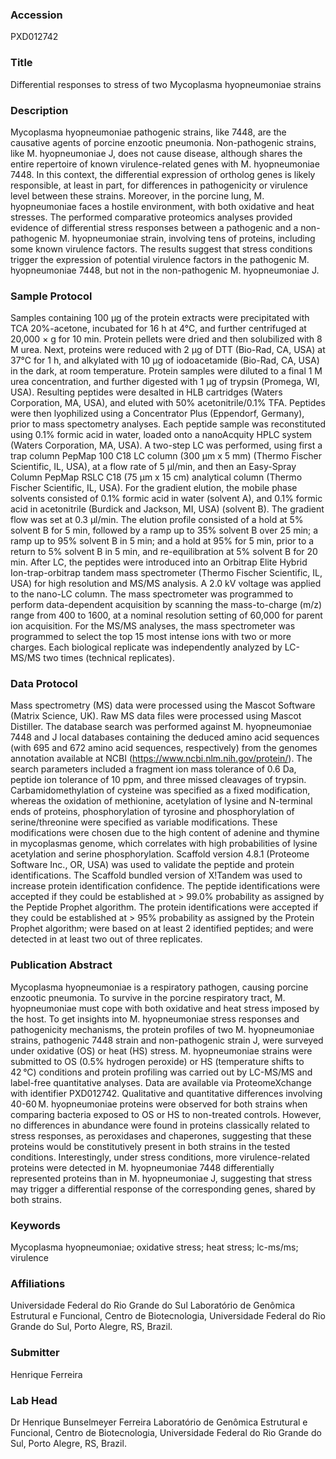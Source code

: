 ### Accession
PXD012742

### Title
Differential responses to stress of two Mycoplasma hyopneumoniae strains

### Description
Mycoplasma hyopneumoniae pathogenic strains, like 7448, are the causative agents of porcine enzootic pneumonia. Non-pathogenic strains, like M. hyopneumoniae J, does not cause disease, although shares the entire repertoire of known virulence-related genes with M. hyopneumoniae 7448. In this context, the differential expression of ortholog genes is likely responsible, at least in part, for differences in pathogenicity or virulence level between these strains. Moreover, in the porcine lung, M. hyopneumoniae faces a hostile environment, with both oxidative and heat stresses. The performed comparative proteomics analyses provided evidence of differential stress responses between a pathogenic and a non-pathogenic M. hyopneumoniae strain, involving tens of proteins, including some known virulence factors. The results suggest that stress conditions trigger the expression of potential virulence factors in the pathogenic M. hyopneumoniae 7448, but not in the non-pathogenic M. hyopneumoniae J.

### Sample Protocol
Samples containing 100 μg of the protein extracts were precipitated with TCA 20%-acetone, incubated for 16 h at 4°C, and further centrifuged at 20,000 × g for 10 min. Protein pellets were dried and then solubilized with 8 M urea. Next, proteins were reduced with 2 μg of DTT (Bio-Rad, CA, USA) at 37°C for 1 h, and alkylated with 10 μg of iodoacetamide (Bio-Rad, CA, USA) in the dark, at room temperature. Protein samples were diluted to a final 1 M urea concentration, and further digested with 1 μg of trypsin (Promega, WI, USA). Resulting peptides were desalted in HLB cartridges (Waters Corporation, MA, USA), and eluted with 50% acetonitrile/0.1% TFA. Peptides were then lyophilized using a Concentrator Plus (Eppendorf, Germany), prior to mass spectometry analyses. Each peptide sample was reconstituted using 0.1% formic acid in water, loaded onto a nanoAcquity HPLC system (Waters Corporation, MA, USA). A two-step LC was performed, using first a trap column PepMap 100 C18 LC column (300 µm x 5 mm) (Thermo Fischer Scientific, IL, USA), at a flow rate of 5 µl/min, and then an Easy-Spray Column PepMap RSLC C18 (75 µm x 15 cm) analytical column (Thermo Fischer Scientific, IL, USA). For the gradient elution, the mobile phase solvents consisted of 0.1% formic acid in water (solvent A), and 0.1% formic acid in acetonitrile (Burdick and Jackson, MI, USA) (solvent B). The gradient flow was set at 0.3 µl/min. The elution profile consisted of a hold at 5% solvent B for 5 min, followed by a ramp up to 35% solvent B over 25 min; a ramp up to 95% solvent B in 5 min; and a hold at 95% for 5 min, prior to a return to 5% solvent B in 5 min, and re-equilibration at 5% solvent B for 20 min. After LC, the peptides were introduced into an Orbitrap Elite Hybrid Ion-trap-orbitrap tandem mass spectrometer (Thermo Fischer Scientific, IL, USA) for high resolution and MS/MS analysis. A 2.0 kV voltage was applied to the nano-LC column. The mass spectrometer was programmed to perform data-dependent acquisition by scanning the mass-to-charge (m/z) range from 400 to 1600, at a nominal resolution setting of 60,000 for parent ion acquisition. For the MS/MS analyses, the mass spectrometer was programmed to select the top 15 most intense ions with two or more charges. Each biological replicate was independently analyzed by LC-MS/MS two times (technical replicates).

### Data Protocol
Mass spectrometry (MS) data were processed using the Mascot Software (Matrix Science, UK). Raw MS data files were processed using Mascot Distiller. The database search was performed against M. hyopneumoniae 7448 and J local databases containing the deduced amino acid sequences (with 695 and 672 amino acid sequences, respectively) from the genomes annotation available at NCBI (https://www.ncbi.nlm.nih.gov/protein/). The search parameters included a fragment ion mass tolerance of 0.6 Da, peptide ion tolerance of 10 ppm, and three missed cleavages of trypsin. Carbamidomethylation of cysteine was specified as a fixed modification, whereas the oxidation of methionine, acetylation of lysine and N-terminal ends of proteins, phosphorylation of tyrosine and phosphorylation of serine/threonine were specified as variable modifications. These modifications were chosen due to the high content of adenine and thymine in mycoplasmas genome, which correlates with high probabilities of lysine acetylation and serine phosphorylation. Scaffold version 4.8.1 (Proteome Software Inc., OR, USA) was used to validate the peptide and protein identifications. The Scaffold bundled version of X!Tandem was used to increase protein identification confidence. The peptide identifications were accepted if they could be established at > 99.0% probability as assigned by the Peptide Prophet algorithm. The protein identifications were accepted if they could be established at > 95% probability as assigned by the Protein Prophet algorithm; were based on at least 2 identified peptides; and were detected in at least two out of three replicates.

### Publication Abstract
Mycoplasma hyopneumoniae is a respiratory pathogen, causing porcine enzootic pneumonia. To survive in the porcine respiratory tract, M. hyopneumoniae must cope with both oxidative and heat stress imposed by the host. To get insights into M. hyopneumoniae stress responses and pathogenicity mechanisms, the protein profiles of two M. hyopneumoniae strains, pathogenic 7448 strain and non-pathogenic strain J, were surveyed under oxidative (OS) or heat (HS) stress. M. hyopneumoniae strains were submitted to OS (0.5% hydrogen peroxide) or HS (temperature shifts to 42&#x202f;&#xb0;C) conditions and protein profiling was carried out by LC-MS/MS and label-free quantitative analyses. Data are available via ProteomeXchange with identifier PXD012742. Qualitative and quantitative differences involving 40-60&#x202f;M. hyopneumoniae proteins were observed for both strains when comparing bacteria exposed to OS or HS to non-treated controls. However, no differences in abundance were found in proteins classically related to stress responses, as peroxidases and chaperones, suggesting that these proteins would be constitutively present in both strains in the tested conditions. Interestingly, under stress conditions, more virulence-related proteins were detected in M. hyopneumoniae 7448 differentially represented proteins than in M. hyopneumoniae J, suggesting that stress may trigger a differential response of the corresponding genes, shared by both strains.

### Keywords
Mycoplasma hyopneumoniae; oxidative stress; heat stress; lc-ms/ms; virulence

### Affiliations
Universidade Federal do Rio Grande do Sul
Laboratório de Genômica Estrutural e Funcional, Centro de Biotecnologia, Universidade Federal do Rio Grande do Sul, Porto Alegre, RS, Brazil.

### Submitter
Henrique Ferreira

### Lab Head
Dr Henrique Bunselmeyer Ferreira
Laboratório de Genômica Estrutural e Funcional, Centro de Biotecnologia, Universidade Federal do Rio Grande do Sul, Porto Alegre, RS, Brazil.


